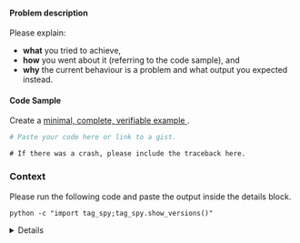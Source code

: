 #### Problem description

Please explain:
* **what** you tried to achieve,
* **how** you went about it (referring to the code sample), and
* **why** the current behaviour is a problem and what output
  you expected instead.

#### Code Sample

Create a [minimal, complete, verifiable example
](https://stackoverflow.com/help/mcve).

```python
# Paste your code here or link to a gist.
```

```
# If there was a crash, please include the traceback here.
```

### Context

Please run the following code and paste the output inside the details
block.

```
python -c "import tag_spy;tag_spy.show_versions()"
```

<details>

</details>
